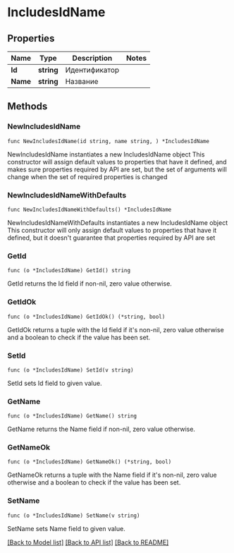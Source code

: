 # IncludesIdName

## Properties

Name | Type | Description | Notes
------------ | ------------- | ------------- | -------------
**Id** | **string** | Идентификатор | 
**Name** | **string** | Название | 

## Methods

### NewIncludesIdName

`func NewIncludesIdName(id string, name string, ) *IncludesIdName`

NewIncludesIdName instantiates a new IncludesIdName object
This constructor will assign default values to properties that have it defined,
and makes sure properties required by API are set, but the set of arguments
will change when the set of required properties is changed

### NewIncludesIdNameWithDefaults

`func NewIncludesIdNameWithDefaults() *IncludesIdName`

NewIncludesIdNameWithDefaults instantiates a new IncludesIdName object
This constructor will only assign default values to properties that have it defined,
but it doesn't guarantee that properties required by API are set

### GetId

`func (o *IncludesIdName) GetId() string`

GetId returns the Id field if non-nil, zero value otherwise.

### GetIdOk

`func (o *IncludesIdName) GetIdOk() (*string, bool)`

GetIdOk returns a tuple with the Id field if it's non-nil, zero value otherwise
and a boolean to check if the value has been set.

### SetId

`func (o *IncludesIdName) SetId(v string)`

SetId sets Id field to given value.


### GetName

`func (o *IncludesIdName) GetName() string`

GetName returns the Name field if non-nil, zero value otherwise.

### GetNameOk

`func (o *IncludesIdName) GetNameOk() (*string, bool)`

GetNameOk returns a tuple with the Name field if it's non-nil, zero value otherwise
and a boolean to check if the value has been set.

### SetName

`func (o *IncludesIdName) SetName(v string)`

SetName sets Name field to given value.



[[Back to Model list]](../README.md#documentation-for-models) [[Back to API list]](../README.md#documentation-for-api-endpoints) [[Back to README]](../README.md)


